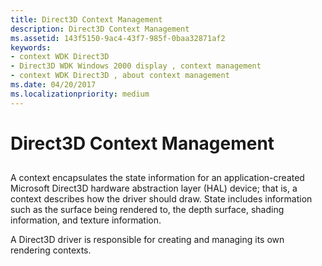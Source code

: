 ```yaml
---
title: Direct3D Context Management
description: Direct3D Context Management
ms.assetid: 143f5150-9ac4-43f7-985f-0baa32871af2
keywords:
- context WDK Direct3D
- Direct3D WDK Windows 2000 display , context management
- context WDK Direct3D , about context management
ms.date: 04/20/2017
ms.localizationpriority: medium
---
```


# Direct3D Context Management


## <span id="ddk_direct3d_context_management_gg"></span><span id="DDK_DIRECT3D_CONTEXT_MANAGEMENT_GG"></span>


A context encapsulates the state information for an application-created Microsoft Direct3D hardware abstraction layer (HAL) device; that is, a context describes how the driver should draw. State includes information such as the surface being rendered to, the depth surface, shading information, and texture information.

A Direct3D driver is responsible for creating and managing its own rendering contexts.

 

 





